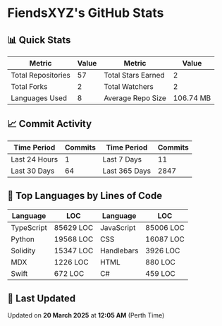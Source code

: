# FiendsXYZ's GitHub Stats

## 📊 Quick Stats

| Metric               | Value       | Metric               | Value       |
|----------------------|-------------|----------------------|-------------|
| Total Repositories   | 57 | Total Stars Earned   | 2 |
| Total Forks          | 2 | Total Watchers       | 2 |
| Languages Used       | 8 | Average Repo Size    | 106.74 MB |

## 📈 Commit Activity

| Time Period      | Commits      | Time Period      | Commits      |
|------------------|--------------|------------------|--------------|
| Last 24 Hours    | 1 | Last 7 Days      | 11 |
| Last 30 Days     | 64 | Last 365 Days    | 2847 |

## 📝 Top Languages by Lines of Code

| Language       | LOC        | Language       | LOC        |
|----------------|------------|----------------|------------|
| TypeScript       | 85629 LOC  | JavaScript       | 85006 LOC  |
| Python       | 19568 LOC  | CSS       | 16087 LOC  |
| Solidity       | 15347 LOC  | Handlebars       | 3926 LOC  |
| MDX       | 1226 LOC  | HTML       | 880 LOC  |
| Swift       | 672 LOC  | C#       | 459 LOC  |

## 📅 Last Updated

Updated on **20 March 2025** at **12:05 AM** (Perth Time)

